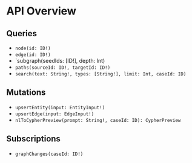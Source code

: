 # API Overview

## Queries
- `node(id: ID!)`
- `edge(id: ID!)`
- `subgraph(seedIds: [ID!], depth: Int)
- `paths(sourceId: ID!, targetId: ID!)`
- `search(text: String!, types: [String!], limit: Int, caseId: ID)`

## Mutations
- `upsertEntity(input: EntityInput!)`
- `upsertEdge(input: EdgeInput!)`
- `nlToCypherPreview(prompt: String!, caseId: ID): CypherPreview`

## Subscriptions
- `graphChanges(caseId: ID!)`
